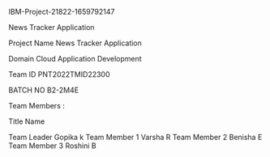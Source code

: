 
IBM-Project-21822-1659792147

News Tracker Application

Project Name	News Tracker Application

Domain	Cloud Application Development

Team ID	PNT2022TMID22300

BATCH NO	B2-2M4E

Team Members :

Title	Name

Team Leader	  Gopika k
Team Member 1	  Varsha R
Team Member 2	  Benisha E
Team Member 3	  Roshini B























